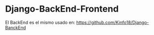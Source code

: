 # Django-BackEnd-Frontend

El BackEnd es el mismo usado en: 
https://github.com/Kinfo18/Django-BanckEnd
